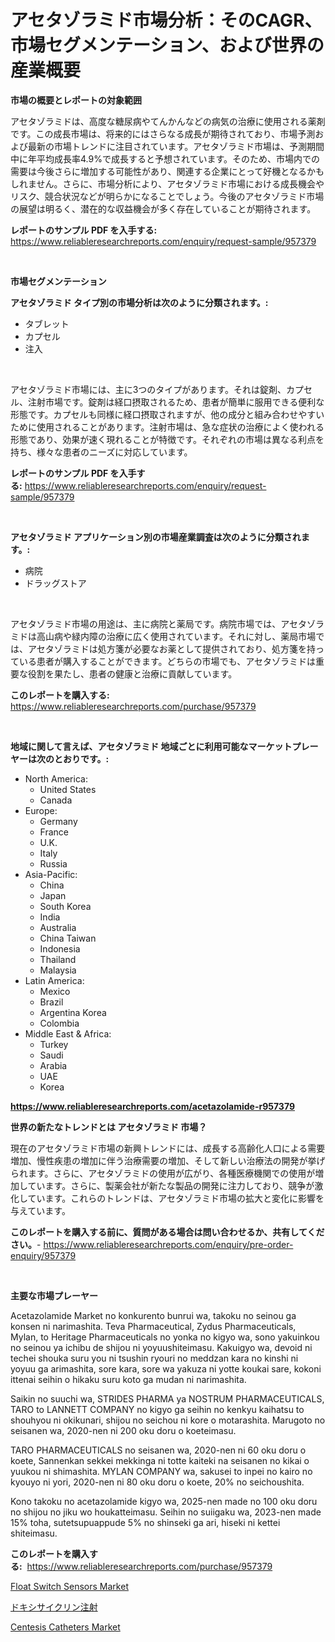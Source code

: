 <p><h1>アセタゾラミド市場分析：そのCAGR、市場セグメンテーション、および世界の産業概要</h1></p><p><strong>市場の概要とレポートの対象範囲</strong></p>
<p><p>アセタゾラミドは、高度な糖尿病やてんかんなどの病気の治療に使用される薬剤です。この成長市場は、将来的にはさらなる成長が期待されており、市場予測および最新の市場トレンドに注目されています。アセタゾラミド市場は、予測期間中に年平均成長率4.9%で成長すると予想されています。そのため、市場内での需要は今後さらに増加する可能性があり、関連する企業にとって好機となるかもしれません。さらに、市場分析により、アセタゾラミド市場における成長機会やリスク、競合状況などが明らかになることでしょう。今後のアセタゾラミド市場の展望は明るく、潜在的な収益機会が多く存在していることが期待されます。</p></p>
<p><strong>レポートのサンプル PDF を入手する:</strong> <a href="https://www.reliableresearchreports.com/enquiry/request-sample/957379">https://www.reliableresearchreports.com/enquiry/request-sample/957379</a></p>
<p>&nbsp;</p>
<p><strong>市場セグメンテーション</strong></p>
<p><strong>アセタゾラミド タイプ別の市場分析は次のように分類されます。:</strong></p>
<p><ul><li>タブレット</li><li>カプセル</li><li>注入</li></ul></p>
<p>&nbsp;</p>
<p><p>アセタゾラミド市場には、主に3つのタイプがあります。それは錠剤、カプセル、注射市場です。錠剤は経口摂取されるため、患者が簡単に服用できる便利な形態です。カプセルも同様に経口摂取されますが、他の成分と組み合わせやすいために使用されることがあります。注射市場は、急な症状の治療によく使われる形態であり、効果が速く現れることが特徴です。それぞれの市場は異なる利点を持ち、様々な患者のニーズに対応しています。</p></p>
<p><strong>レポートのサンプル PDF を入手する:</strong>&nbsp;<a href="https://www.reliableresearchreports.com/enquiry/request-sample/957379">https://www.reliableresearchreports.com/enquiry/request-sample/957379</a></p>
<p>&nbsp;</p>
<p><strong> アセタゾラミド アプリケーション別の市場産業調査は次のように分類されます。:</strong></p>
<p><ul><li>病院</li><li>ドラッグストア</li></ul></p>
<p>&nbsp;</p>
<p><p>アセタゾラミド市場の用途は、主に病院と薬局です。病院市場では、アセタゾラミドは高山病や緑内障の治療に広く使用されています。それに対し、薬局市場では、アセタゾラミドは処方箋が必要なお薬として提供されており、処方箋を持っている患者が購入することができます。どちらの市場でも、アセタゾラミドは重要な役割を果たし、患者の健康と治療に貢献しています。</p></p>
<p><strong>このレポートを購入する:</strong>&nbsp; <a href="https://www.reliableresearchreports.com/purchase/957379">https://www.reliableresearchreports.com/purchase/957379</a></p>
<p>&nbsp;</p>
<p><strong>地域に関して言えば、アセタゾラミド 地域ごとに利用可能なマーケットプレーヤーは次のとおりです。:</strong></p>
<p><ul>
    <li>
        North America:
        <ul>
            <li>United States</li>
            <li>Canada</li>
        </ul>
    </li>
    <li>
        Europe:
        <ul>
            <li>Germany</li>
            <li>France</li>
            <li>U.K.</li>
            <li>Italy</li>
            <li>Russia</li>
        </ul>
    </li>
    <li>
        Asia-Pacific:
        <ul>
            <li>China</li>
            <li>Japan</li>
            <li>South Korea</li>
            <li>India</li>
            <li>Australia</li>
            <li>China Taiwan</li>
            <li>Indonesia</li>
            <li>Thailand</li>
            <li>Malaysia</li>
        </ul>
    </li>
    <li>
        Latin America:
        <ul>
            <li>Mexico</li>
            <li>Brazil</li>
            <li>Argentina Korea</li>
            <li>Colombia</li>
        </ul>
    </li>
    <li>
        Middle East & Africa:
        <ul>
            <li>Turkey</li>
            <li>Saudi</li>
            <li>Arabia</li>
            <li>UAE</li>
            <li>Korea</li>
        </ul>
    </li>
    </ul></p>
<p><strong><a href="https://www.reliableresearchreports.com/acetazolamide-r957379">https://www.reliableresearchreports.com/acetazolamide-r957379</a></strong>&nbsp;</p>
<p><strong>世界の新たなトレンドとは アセタゾラミド 市場？</strong></p>
<p><p>現在のアセタゾラミド市場の新興トレンドには、成長する高齢化人口による需要増加、慢性疾患の増加に伴う治療需要の増加、そして新しい治療法の開発が挙げられます。さらに、アセタゾラミドの使用が広がり、各種医療機関での使用が増加しています。さらに、製薬会社が新たな製品の開発に注力しており、競争が激化しています。これらのトレンドは、アセタゾラミド市場の拡大と変化に影響を与えています。</p></p>
<p><strong>このレポートを購入する前に、質問がある場合は問い合わせるか、共有してください。</strong>- <a href="https://www.reliableresearchreports.com/enquiry/pre-order-enquiry/957379">https://www.reliableresearchreports.com/enquiry/pre-order-enquiry/957379</a></p>
<p>&nbsp;</p>
<p><strong>主要な市場プレーヤー</strong></p>
<p><p>Acetazolamide Market no konkurento bunrui wa, takoku no seinou ga konsen ni narimashita. Teva Pharmaceutical, Zydus Pharmaceuticals, Mylan, to Heritage Pharmaceuticals no yonka no kigyo wa, sono yakuinkou no seinou ya ichibu de shijou ni yoyuushiteimasu. Kakuigyo wa, devoid ni techei shouka suru you ni tsushin ryouri no meddzan kara no kinshi ni yoyuu ga arimashita, sore kara, sore wa yakuza ni yotte koukai sare, kokoni ittenai seihin o hikaku suru koto ga mudan ni narimashita. </p><p>Saikin no suuchi wa, STRIDES PHARMA ya NOSTRUM PHARMACEUTICALS, TARO to LANNETT COMPANY no kigyo ga seihin no kenkyu kaihatsu to shouhyou ni okikunari, shijou no seichou ni kore o motarashita. Marugoto no seisanen wa, 2020-nen ni 200 oku doru o koeteimasu. </p><p>TARO PHARMACEUTICALS no seisanen wa, 2020-nen ni 60 oku doru o koete, Sannenkan sekkei mekkinga ni totte kaiteki na seisanen no kikai o yuukou ni shimashita. MYLAN COMPANY wa, sakusei to inpei no kairo no kyouyo ni yori, 2020-nen ni 80 oku doru o koete, 20% no seichoushita. </p><p>Kono takoku no acetazolamide kigyo wa, 2025-nen made no 100 oku doru no shijou no jiku wo houkatteimasu. Seihin no suiigaku wa, 2023-nen made 15% toha, sutetsupuappude 5% no shinseki ga ari, hiseki ni kettei shiteimasu.</p></p>
<p><strong>このレポートを購入する:</strong>&nbsp;&nbsp;<a href="https://www.reliableresearchreports.com/purchase/957379">https://www.reliableresearchreports.com/purchase/957379</a></p>
<p><p><a href="https://copper-carbon-84f.notion.site/Float-Switch-Sensors-Market-Analysis-and-Sze-Forecasted-for-period-from-2024-to-2031-13e39836a49c416e9c1ac678a1c74a32">Float Switch Sensors Market</a></p><p><a href="https://github.com/KaydenJohns1964/Market-Research-Report-List-1/blob/main/794395623023.md">ドキシサイクリン注射</a></p><p><a href="https://github.com/mancsybtousav/Market-Research-Report-List-2/blob/main/centesis-catheters-market.md">Centesis Catheters Market</a></p></p>